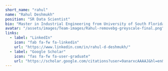 ```yaml
---
short_name: "rahul"
name: "Rahul Deshmukh"
position: "SR Data Scientist"
bio: "Master in Industrial Engineering from University of South Florida with 3+ years of experience in developing graph analytics solutions in PN National Lab. and City of Largo​"
avatar: "/assets/images/Team-images/Rahul-removebg-greyscale-final.png"
links:
  - label: "LinkedIn"
    icon: "fab fa-fw fa-linkedin"
    url: "https://www.linkedin.com/in/rahul-d-deshmukh/"
  - label: "Google Scholar"
    icon: "fas fa-fw fa-user-graduate"
    url: "https://scholar.google.com/citations?user=9anarxcAAAAJ&hl=en&oi=sra"
---
```


